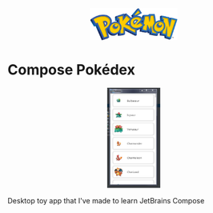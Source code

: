 <div align="center">
  <img src="/pokemon.png" height="64px" style="text-align: center">
</div>

# Compose Pokédex

<div align="center">
  <img src="/screenshot.JPG" height="200px" >
</div>



Desktop toy app that I've made to learn JetBrains Compose
